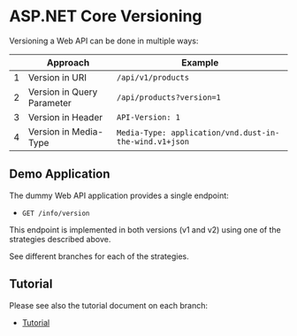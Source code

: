 # ASP.NET Core Versioning

Versioning a Web API can be done in multiple ways:

|      | Approach                   | Example                                                |
| ---- | -------------------------- | ------------------------------------------------------ |
| 1    | Version in URI             | `/api/v1/products`                                     |
| 2    | Version in Query Parameter | `/api/products?version=1`                              |
| 3    | Version in Header          | `API-Version: 1`                                       |
| 4    | Version in Media-Type      | `Media-Type: application/vnd.dust-in-the-wind.v1+json` |

## Demo Application

The dummy Web API application provides a single endpoint:

- `GET /info/version`

This endpoint is implemented in both versions (v1 and v2) using one of the strategies described above.

See different branches for each of the strategies.

## Tutorial

Please see also the tutorial document on each branch:

- [Tutorial](/doc/tutorial/README.md)